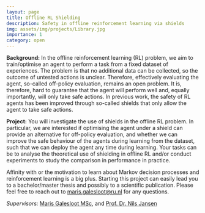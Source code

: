 ```yaml
---
layout: page
title: Offline RL Shielding
description: Safety in offline reinforcement learning via shields 
img: assets/img/projects/Library.jpg
importance: 1
category: open
---
```


**Background:** In the offline reinforcement learning (RL) problem, we aim to train/optimise an agent to perform a task from a fixed dataset of experiences. The problem is that no additional data can be collected, so the outcome of untested actions is unclear. Therefore, effectively evaluating the agent, so-called off-policy evaluation, remains an open problem. It is, therefore, hard to guarantee that the agent will perform well and, equally importantly, will only take safe actions. In previous work, the safety of RL agents has been improved through so-called shields that only allow the agent to take safe actions.

**Project:** You will investigate the use of shields in the offline RL problem. In particular, we are interested if optimising the agent under a shield can provide an alternative for off-policy evaluation, and whether we can improve the safe behaviour of the agents during learning from the dataset, such that we can deploy the agent any time during learning. Your tasks can be to analyse the theoretical use of shielding in offline RL and/or conduct experiments to study the comparison in performance in practice.

Affinity with or the motivation to learn about Markov decision processes and reinforcement learning is a big plus. Starting this project can easily lead you to a bachelor/master thesis and possibly to a scientific publication. Please feel free to reach out to maris.galesloot@ru.nl for any questions.

*Supervisors:* [Maris Galesloot MSc](https://marisgg.github.io/), and [Prof. Dr. Nils Jansen](https://nilsjansen.org/)
